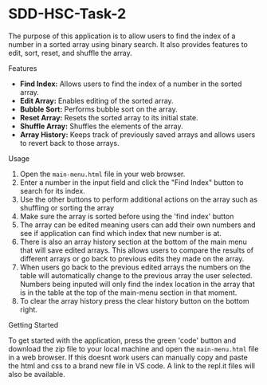# SDD-HSC-Task-2

The purpose of this application is to allow users to find the index of a number in a sorted array using binary search. It also provides features to edit, sort, reset, and shuffle the array.

Features

- **Find Index:** Allows users to find the index of a number in the sorted array.
- **Edit Array:** Enables editing of the sorted array.
- **Bubble Sort:** Performs bubble sort on the array.
- **Reset Array:** Resets the sorted array to its initial state.
- **Shuffle Array:** Shuffles the elements of the array.
- **Array History:** Keeps track of previously saved arrays and allows users to revert back to those arrays.

Usage

1. Open the `main-menu.html` file in your web browser.
2. Enter a number in the input field and click the "Find Index" button to search for its index.
3. Use the other buttons to perform additional actions on the array such as shuffling or sorting the array
4. Make sure the array is sorted before using the 'find index' button
5. The array can be edited meaning users can add their own numbers and see if application can find which index that new number is at.
6. There is also an array history section at the bottom of the main menu that will save edited arrays. This allows users to compare the results of different arrays or go back to previous edits they made on the array.
7. When users go back to the previous edited arrays the numbers on the table will automatically change to the previous array the user selected. Numbers being inputed will only find the index location in the array that is in the table at the top of the main-menu section in that moment. 
8. To clear the array history press the clear history button on the bottom right.

Getting Started

To get started with the application, press the green 'code' button and download the zip file to your local machine and open the `main-menu.html` file in a web browser. If this doesnt work users can manually copy and paste the html and css to a brand new file in VS code. A link to the repl.it files will also be available. 
